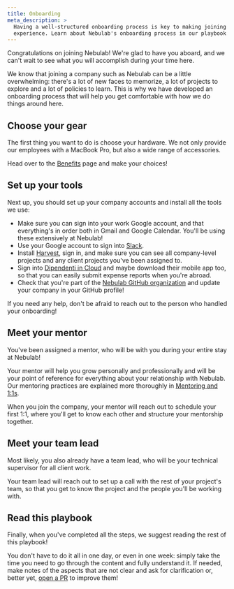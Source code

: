 ```yaml
---
title: Onboarding
meta_description: >
  Having a well-structured onboarding process is key to making joining your company an amazing
  experience. Learn about Nebulab's onboarding process in our playbook! 
---
```


Congratulations on joining Nebulab! We're glad to have you aboard, and we can't wait to see what
you will accomplish during your time here.

We know that joining a company such as Nebulab can be a little overwhelming: there's a lot of new
faces to memorize, a lot of projects to explore and a lot of policies to learn. This is why we have
developed an onboarding process that will help you get comfortable with how we do things around
here.

## Choose your gear

The first thing you want to do is choose your hardware. We not only provide our employees with a
MacBook Pro, but also a wide range of accessories.

Head over to the [Benefits](/personal-growth/benefits) page and make your choices!

## Set up your tools

Next up, you should set up your company accounts and install all the tools we use:

- Make sure you can sign into your work Google account, and that everything's in order both in
  Gmail and Google Calendar. You'll be using these extensively at Nebulab!
- Use your Google account to sign into [Slack](https://nebulab.slack.com).
- Install [Harvest](https://www.getharvest.com), sign in, and make sure you can see all
  company-level projects and any client projects you've been assigned to.
- Sign into [Dipendenti in Cloud](https://www.dipendentincloud.it/) and maybe download their mobile
  app too, so that you can easily submit expense reports when you're abroad.
- Check that you're part of the [Nebulab GitHub organization](https://github.com/nebulab) and
  update your company in your GitHub profile!

If you need any help, don't be afraid to reach out to the person who handled your onboarding!

## Meet your mentor

You've been assigned a mentor, who will be with you during your entire stay at Nebulab!

Your mentor will help you grow personally and professionally and will be your point of reference for
everything about your relationship with Nebulab. Our mentoring practices are explained more
thoroughly in [Mentoring and 1:1s](/personal-growth/mentoring-and-one-on-ones).

When you join the company, your mentor will reach out to schedule your first 1:1, where you'll get
to know each other and structure your mentorship together.

## Meet your team lead

Most likely, you also already have a team lead, who will be your technical supervisor for all
client work.

Your team lead will reach out to set up a call with the rest of your project's team, so that you
get to know the project and the people you'll be working with.

## Read this playbook

Finally, when you've completed all the steps, we suggest reading the rest of this playbook!

You don't have to do it all in one day, or even in one week: simply take the time you need to go
through the content and fully understand it. If needed, make notes of the aspects that are not clear
and ask for clarification or, better yet, [open a PR](/working-on-nebulab/playbook) to improve
them!
